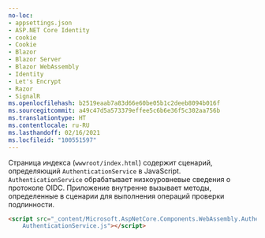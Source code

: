 ```yaml
---
no-loc:
- appsettings.json
- ASP.NET Core Identity
- cookie
- Cookie
- Blazor
- Blazor Server
- Blazor WebAssembly
- Identity
- Let's Encrypt
- Razor
- SignalR
ms.openlocfilehash: b2519eaab7a83d66e60be05b1c2deeb8094b016f
ms.sourcegitcommit: a49c47d5a573379effee5c6b6e36f5c302aa756b
ms.translationtype: HT
ms.contentlocale: ru-RU
ms.lasthandoff: 02/16/2021
ms.locfileid: "100551597"
---
```

Страница индекса (`wwwroot/index.html`) содержит сценарий, определяющий `AuthenticationService` в JavaScript. `AuthenticationService` обрабатывает низкоуровневые сведения о протоколе OIDC. Приложение внутренне вызывает методы, определенные в сценарии для выполнения операций проверки подлинности.

```html
<script src="_content/Microsoft.AspNetCore.Components.WebAssembly.Authentication/
    AuthenticationService.js"></script>
```
